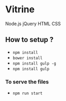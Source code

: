 # Vitrine
Node.js jQuery HTML CSS


## How to setup ?
- `npm install`
- `bower install`
- `npm install gulp -g`
- `npm install gulp`


### To serve the files

 - `npm run start`

